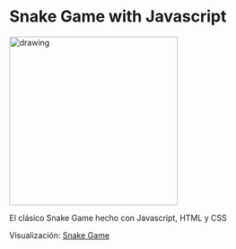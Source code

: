 # Snake Game with Javascript


<img src="https://cdn.glitch.com/3ed64661-3bec-40ef-9299-c65af0f2bb09%2F2021-06-16.png" alt="drawing" height="300" width=""/>



El clásico Snake Game hecho con Javascript, HTML y CSS


Visualización: [Snake Game](https://green-vine-goal.glitch.me/)
